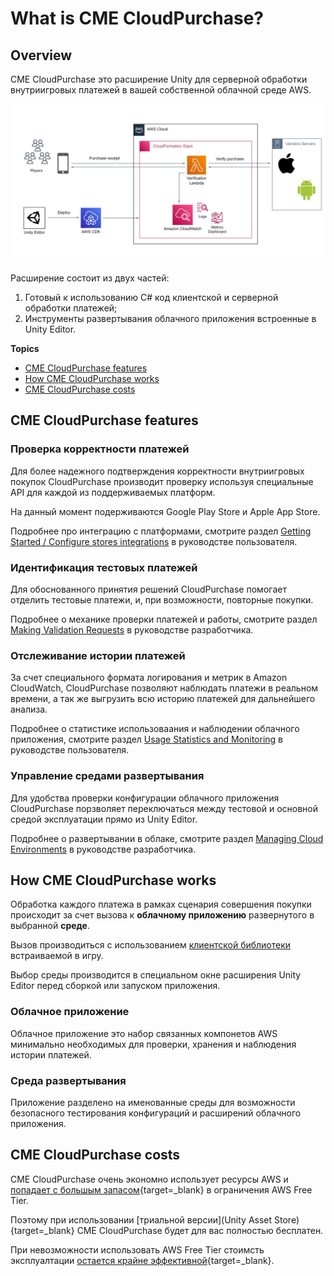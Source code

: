 # What is CME CloudPurchase?

## Overview

CME CloudPurchase это расширение Unity для серверной обработки внутриигровых платежей в вашей собственной облачной среде AWS.

![!](../assets/architecture.jpg)

Расширение состоит из двух частей:

1. Готовый к использованию C# код клиентской и серверной обработки платежей;
2. Инструменты развертывания облачного приложения встроенные в Unity Editor.

**Topics**

- [CME CloudPurchase features](#features)
- [How CME CloudPurchase works](#how-it-works)
- [CME CloudPurchase costs](#costs)

## <a id="features"></a> CME CloudPurchase features

### Проверка корректности платежей

Для более надежного подтверждения корректности внутриигровых покупок CloudPurchase производит проверку используя специальные API для каждой из поддерживаемых платформ.

На данный момент подерживаются Google Play Store и Apple App Store.

Подробнее про интеграцию с платформами, смотрите раздел [Getting Started / Configure stores integrations](user_guide/getting_started.md#stores) в руководстве пользователя.

### Идентификация тестовых платежей

Для обоснованного принятия решений CloudPurchase помогает отделить тестовые платежи, и, при возможности, повторные покупки.

Подробнее о механике проверки платежей и работы, смотрите раздел [Making Validation Requests](user_guide/making_validation_requests.md) в руководстве разработчика.

### Отслеживание истории платежей

За счет специального формата логирования и метрик в Amazon CloudWatch, CloudPurchase позволяют наблюдать платежи в реальном времени, а так же выгрузить всю историю платежей для дальнейшего анализа.

Подробнее о статистике использоваания и наблюдении облачного приложения, смотрите раздел [Usage Statistics and Monitoring](user_guide/usage_statistics.md) в руководстве пользователя.

### Управление средами развертывания

Для удобства проверки конфигурации облачного приложения CloudPurchase порзволяет переключаться между тестовой и основной средой эксплуатации прямо из Unity Editor.

Подробнее о развертывании в облаке, смотрите раздел [Managing Cloud Environments](user_guide/managing_cloud_environments.md) в руководстве разработчика.

## <a id="how-it-works"></a> How CME CloudPurchase works

Обработка каждого платежа в рамках сценария совершения покупки происходит за счет вызова к **облачному приложению** развернутого в выбранной **среде**.

Вызов производиться с использованием [клиентской библиотеки](api_reference/namespaces.md) встраиваемой в игру.

Выбор среды производится в специальном окне расширения Unity Editor перед сборкой или запуском приложения.

### Облачное приложение

Облачное приложение это набор связанных компонетов AWS минимально необходимых для проверки, хранения и наблюдения истории платежей.

### Среда развертывания

Приложение разделено на именованные среды для возможности безопасного тестирования конфигураций и расширений облачного приложения.

## <a id="costs"></a> CME CloudPurchase costs

CME CloudPurchase очень экономно использует ресурсы AWS и [попадает с большым запасом](https://calculator.aws/#/estimate?id=ae2647b051d15f2c996d1102bce3725352ce5267){target=_blank} в ограничения AWS Free Tier.

Поэтому при использовании [триальной версии](Unity Asset Store){target=_blank} CME CloudPurchase будет для вас полностью бесплатен.

При невозможности использовать AWS Free Tier стоимсть эксплуалтации [остается крайне эффективной](https://calculator.aws/#/estimate?id=ae2647b051d15f2c996d1102bce3725352ce5267){target=_blank}. 

